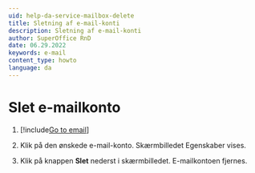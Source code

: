 ```yaml
---
uid: help-da-service-mailbox-delete
title: Sletning af e-mail-konti
description: Sletning af e-mail-konti
author: SuperOffice RnD
date: 06.29.2022
keywords: e-mail
content_type: howto
language: da
---
```


# Slet e-mailkonto

1. [!include[Go to email](includes/goto-email.md)]

1. Klik på den ønskede e-mail-konto. Skærmbilledet Egenskaber vises.

1. Klik på knappen **Slet** nederst i skærmbilledet. E-mailkontoen fjernes.
